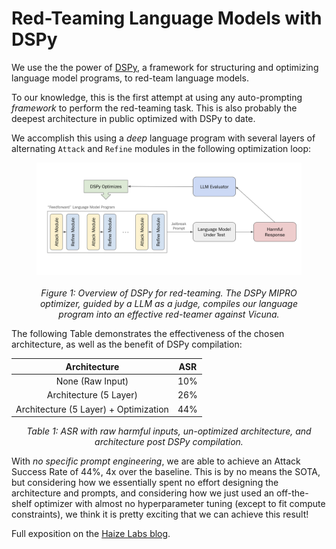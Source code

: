 # Red-Teaming Language Models with DSPy

We use the the power of [DSPy](https://github.com/stanfordnlp/dspy), a framework for structuring and optimizing language model programs, to red-team language models. 

To our knowledge, this is the first attempt at using any auto-prompting *framework* to perform the red-teaming task. This is also probably the deepest architecture in public optimized with DSPy to date.

We accomplish this using a *deep* language program with several layers of alternating `Attack` and `Refine` modules in the following optimization loop:

<figure style="text-align: center;">
  <img src="/images/DSPy-Redteam.png" alt="Overview of DSPy for red-teaming" style="margin: 0 auto; margin-bottom: 20px; display: block;">
  <figcaption><i>Figure 1: Overview of DSPy for red-teaming. The DSPy MIPRO optimizer, guided by a LLM as a judge, compiles our language program into an effective red-teamer against Vicuna.</i></figcaption>
</figure>

The following Table demonstrates the effectiveness of the chosen architecture, as well as the benefit of DSPy compilation:

<div align="center">

| **Architecture** | **ASR** |
|:------------:|:----------:|
| None (Raw Input)       |   10%   |
| Architecture (5 Layer)   | 26%   |
| Architecture (5 Layer) + Optimization  | 44%   |

<em>Table 1: ASR with raw harmful inputs, un-optimized architecture, and architecture post DSPy compilation.</em>
</div>

With *no specific prompt engineering*, we are able to achieve an Attack Success Rate of 44%, 4x over the baseline. This is by no means the SOTA, but considering how we essentially spent no effort designing the architecture and prompts, and considering how we just used an off-the-shelf optimizer with almost no hyperparameter tuning (except to fit compute constraints), we think it is pretty exciting that we can achieve this result!

Full exposition on the [Haize Labs blog](https://blog.haizelabs.com/posts/dspy/).